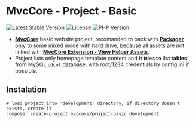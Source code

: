 # MvcCore - Project - Basic

[![Latest Stable Version](https://img.shields.io/badge/Stable-v4.1.1-brightgreen.svg?style=plastic)](https://github.com/mvccore/project-basic/releases)
[![License](https://img.shields.io/badge/Licence-BSD-brightgreen.svg?style=plastic)](https://mvccore.github.io/docs/mvccore/4.0.0/LICENCE.md)
![PHP Version](https://img.shields.io/badge/PHP->=5.3-brightgreen.svg?style=plastic)

- [**MvcCore**](https://github.com/mvccore/mvccore) basic website project, recomanded to pack with [**Packager**](https://github.com/mvccore/packager) only to some mixed mode with hard drive, because all assets are not linked with [**MvcCore Extension - View Helper Assets**](https://github.com/mvccore/ext-view-helper-assets).
- Project lists only homepage template content and **it tries to list tables** from MySQL `cdcol` database, with root/1234 credentials by config.ini if possible.

## Instalation
```shell
# load project into 'development' directory, if directory doesn't exists, create it
composer create-project mvccore/project-basic development
```
